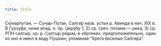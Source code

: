 ```yaml
---
title: Title
---
```


Сюнарпутан, — Сунар-Путан, Салгир назв. устья р. Авинда в нач. XIX в. В Гурзуфе,
ниже впад. л. пр. Цирубу 1, 2) ср. греч. потами — река; 3) ср. РПН салгыр; ср.
р. Салгыр рядом, в «Артеке»; предположительно, один из них и имел в виду Пушкин,
упоминая "брега веселые Салгира".
